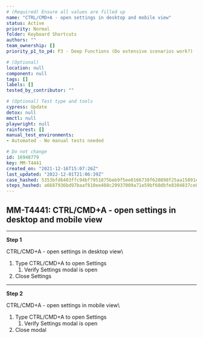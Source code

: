 ```yaml
---
# (Required) Ensure all values are filled up
name: "CTRL/CMD+A - open settings in desktop and mobile view"
status: Active
priority: Normal
folder: Keyboard Shortcuts
authors: ""
team_ownership: []
priority_p1_to_p4: P3 - Deep Functions (Do extensive scenarios work?)

# (Optional)
location: null
component: null
tags: []
labels: []
tested_by_contributor: ""

# (Optional) Test type and tools
cypress: Update
detox: null
mmctl: null
playwright: null
rainforest: []
manual_test_environments:
- Automated - No manual tests needed

# Do not change
id: 16948779
key: MM-T4441
created_on: "2021-12-16T15:07:26Z"
last_updated: "2022-12-01T21:06:39Z"
case_hashed: 5353bfd6403ffc94bf7951875beb9f5ee0166738f620898f25aa15891e652416ee7a46605a5a79464e2a0f1b2a253878
steps_hashed: a6687936bd97baaf810ee488c29937009a71e59bf60dbfe8304837ce078a4f3d54e010500f59c2425a7c7beffd85b871
---
```


<!-- (Auto-generated) Based on frontmatter's "key" and "name" -->

## MM-T4441: CTRL/CMD+A - open settings in desktop and mobile view

---

**Step 1**

CTRL/CMD+A - open settings in desktop view\\

1. Type CTRL/CMD+A to open Settings
   1. Verify Settings modal is open
2. Close Settings

---

**Step 2**

CTRL/CMD+A - open settings in mobile view\\

1. Type CTRL/CMD+A to open Settings
   1. Verify Settings modal is open
2. Close modal
